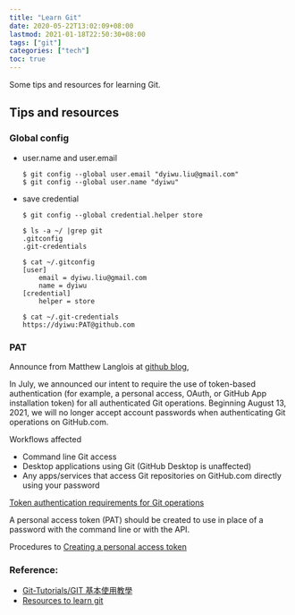 ```yaml
---
title: "Learn Git"
date: 2020-05-22T13:02:09+08:00
lastmod: 2021-01-18T22:50:30+08:00
tags: ["git"]
categories: ["tech"]
toc: true
---
```

Some tips and resources for learning Git.

<!--more-->
## Tips and resources
### Global config
- user.name and user.email
    ```
    $ git config --global user.email "dyiwu.liu@gmail.com"
    $ git config --global user.name "dyiwu"
    ```
- save credential
    ```
    $ git config --global credential.helper store

    $ ls -a ~/ |grep git
    .gitconfig
    .git-credentials

    $ cat ~/.gitconfig
    [user]
        email = dyiwu.liu@gmail.com
        name = dyiwu
    [credential]
        helper = store

    $ cat ~/.git-credentials 
    https://dyiwu:PAT@github.com
    ```
### PAT
Announce from Matthew Langlois at [github blog](https://github.blog/),

In July, we announced our intent to require the use of token-based authentication (for example, a personal access, OAuth, or GitHub App installation token) for all authenticated Git operations. Beginning August 13, 2021, we will no longer accept account passwords when authenticating Git operations on GitHub.com.

Workflows affected
- Command line Git access
- Desktop applications using Git (GitHub Desktop is unaffected)
- Any apps/services that access Git repositories on GitHub.com directly using your password

[Token authentication requirements for Git operations](https://github.blog/2020-12-15-token-authentication-requirements-for-git-operations/)

A personal access token (PAT) should be created to use in place of 
a password with the command line or with the API.

Procedures to [Creating a personal access token](https://docs.github.com/en/github/authenticating-to-github/creating-a-personal-access-token)

### Reference:
- [Git-Tutorials/GIT 基本使用教學](https://github.com/twtrubiks/Git-Tutorials)
- [Resources to learn git](https://try.github.io/)
